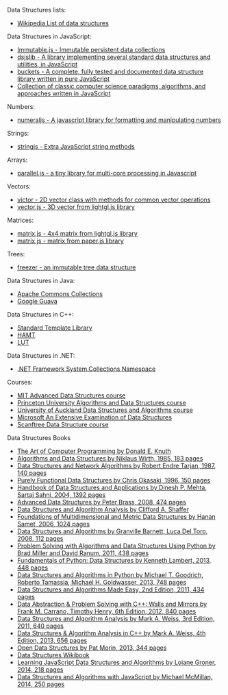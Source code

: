 Data Structures lists:
 * [Wikipedia List of data structures](http://en.wikipedia.org/wiki/List_of_data_structures)

Data Structures in JavaScript:
 * [Immutable.js - Immutable persistent data collections](https://github.com/facebook/immutable-js)
 * [dsjslib - A library implementing several standard data structures and utilities, in JavaScript](https://github.com/monmohan/dsjslib)
 * [buckets - A complete, fully tested and documented data structure library written in pure JavaScript](https://github.com/mauriciosantos/buckets)
 * [Collection of classic computer science paradigms, algorithms, and approaches written in JavaScript](https://github.com/nzakas/computer-science-in-javascript/)


Numbers:
 * [numeraljs - A javascript library for formatting and manipulating numbers](https://github.com/adamwdraper/Numeral-js)

Strings:
 * [stringjs - Extra JavaScript string methods](https://github.com/jprichardson/string.js)

Arrays:
 * [parallel.js - a tiny library for multi-core processing in Javascript](https://github.com/adambom/parallel.js)

Vectors:
 * [victor - 2D vector class with methods for common vector operations](https://github.com/maxkueng/victor)
 * [vector.js - 3D vector from lightgl.js library](https://github.com/evanw/lightgl.js/blob/master/src/vector.js)

Matrices:
 * [matrix.js - 4x4 matrix from lightgl.js library](https://github.com/evanw/lightgl.js/blob/master/src/matrix.js)
 * [matrix.js - matrix from paper.js library](https://github.com/paperjs/paper.js/blob/master/src/basic/Matrix.js)

Trees:
 * [freezer - an immutable tree data structure](https://github.com/arqex/freezer)

Data Structures in Java:
 * [Apache Commons Collections](http://commons.apache.org/proper/commons-collections/)
 * [Google Guava](https://github.com/google/guava)

Data Structures in C++:
 * [Standard Template Library](http://www.cplusplus.com/reference/stl/)
 * [HAMT](https://github.com/chaelim/HAMT)
 * [LUT](http://www.mochima.com/articles/LUT/LUT.html)

Data Structures in .NET:
 * [.NET Framework System.Collections Namespace](http://msdn.microsoft.com/en-us/library/system.collections.aspx)

Courses:
 * [MIT Advanced Data Structures course](http://ocw.mit.edu/courses/electrical-engineering-and-computer-science/6-851-advanced-data-structures-spring-2012/)
 * [Princeton University Algorithms and Data Structures course](https://www.cs.princeton.edu/~rs/AlgsDS07/)
 * [University of Auckland Data Structures and Algorithms course](https://www.cs.auckland.ac.nz/software/AlgAnim/ds_ToC.html)
 * [Microsoft An Extensive Examination of Data Structures](http://msdn.microsoft.com/en-us/library/aa287104.aspx)
 * [Scanftree Data Structure course](http://scanftree.com/Data_Structure/)


Data Structures Books
 * [The Art of Computer Programming by Donald E. Knuth](http://www-cs-faculty.stanford.edu/~uno/taocp.html)
 * [Algorithms and Data Structures by Niklaus Wirth, 1985, 183 pages](http://www.ethoberon.ethz.ch/WirthPubl/AD.pdf)
 * [Data Structures and Network Algorithms by Robert Endre Tarjan, 1987, 140 pages](http://www.amazon.com/Structures-Algorithms-CBMS-NSF-Conference-Mathematics/dp/0898711878)
 * [Purely Functional Data Structures by Chris Okasaki, 1996, 150 pages](http://www.cs.cmu.edu/~rwh/theses/okasaki.pdf)
 * [Handbook of Data Structures and Applications by Dinesh P. Mehta, Sartaj Sahni, 2004, 1392 pages](http://www.amazon.com/Handbook-Structures-Applications-Computer-Information/dp/1584884355/)
 * [Advanced Data Structures by Peter Brass, 2008, 474 pages](http://www.amazon.com/Advanced-Data-Structures-Peter-Brass/dp/0521880378/)
 * [Data Structures and Algorithm Analysis by Clifford A. Shaffer](http://people.cs.vt.edu/~shaffer/Book/)
 * [Foundations of Multidimensional and Metric Data Structures by Hanan Samet, 2006, 1024 pages](http://www.amazon.com/Foundations-Multidimensional-Structures-Kaufmann-Computer/dp/0123694469)
 * [Data Structures and Algorithms by Granville Barnett, Luca Del Toro, 2008, 112 pages](https://drive.google.com/file/d/0B48k2jhdQ5P2aVlmMFB1UUJLczA/edit)
 * [Problem Solving with Algorithms and Data Structures Using Python by Brad Miller and David Ranum, 2011, 438 pages](http://interactivepython.org/runestone/static/pythonds/index.html)
 * [Fundamentals of Python: Data Structures by Kenneth Lambert, 2013, 448 pages](http://www.amazon.com/Fundamentals-Python-Structures-Kenneth-Lambert/dp/1285752007)
 * [Data Structures and Algorithms in Python by Michael T. Goodrich, Roberto Tamassia, Michael H. Goldwasser, 2013, 748 pages](http://www.amazon.com/Structures-Algorithms-Python-Michael-Goodrich/dp/1118290275/)
 * [Data Structures and Algorithms Made Easy, 2nd Edition, 2011, 434 pages](http://www.amazon.com/Data-Structures-Algorithms-Made-Easy/dp/1468108867)
 * [Data Abstraction & Problem Solving with C++: Walls and Mirrors by Frank M. Carrano, Timothy Henry, 6th Edition, 2012, 840 pages](http://www.amazon.com/Data-Abstraction-Problem-Solving-Mirrors/dp/0132923726)
 * [Data Structures and Algorithm Analysis by Mark A. Weiss, 3rd Edition, 2011, 640 pages](http://www.amazon.com/Data-Structures-Algorithm-Analysis-Java/dp/0132576279)
 * [Data Structures & Algorithm Analysis in C++ by Mark A. Weiss, 4th Edition, 2013, 656 pages](http://www.amazon.com/Data-Structures-Algorithm-Analysis-C/dp/013284737X)
 * [Open Data Structures by Pat Morin, 2013, 344 pages](http://opendatastructures.org/)
 * [Data Structures Wikibook](http://en.wikibooks.org/wiki/Data_Structures)
 * [Learning JavaScript Data Structures and Algorithms by Loiane Groner, 2014, 218 pages](http://www.amazon.com/Learning-JavaScript-Data-Structures-Algorithms/dp/1783554878/)
 * [Data Structures and Algorithms with JavaScript by Michael McMillan, 2014, 250 pages](http://www.amazon.com/Structures-Algorithms-JavaScript-Michael-McMillan/dp/1449364934)